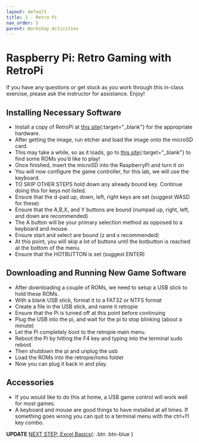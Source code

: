 ```yaml
---
layout: default
title: 3 - Retro Pi
nav_order: 5
parent: Workshop Activities
---
```

# Raspberry Pi: Retro Gaming with RetroPi
If you have any questions or get stuck as you work through this in-class exercise, please ask the instructor for assistance. Enjoy!

## Installing Necessary Software
- Install a copy of RetroPi at [this site](https://retropie.org.uk/download/){:target="_blank"} for the appropriate hardware.
- After getting the image, run etcher and load the image onto the microSD card.
- This may take a while, so as it loads, go to [this site](https://www.downloadroms.io/){:target="_blank"}  to find some ROMs you’d like to play! 
- Once finished, insert the microSD into the RaspberryPi and turn it on
- You will now configure the game controller, for this lab, we will use the keyboard.
- TO SKIP OTHER STEPS hold down any already bound key. Continue doing this for keys not listed.
- Ensure that the d-pad up, down, left, right keys are set (suggest WASD for these)
- Ensure that the A,B,X, and Y buttons are bound (numpad up, right, left, and down are recommended)
- The A button will be your primary selection method as opposed to a keyboard and mouse.
- Ensure start and select are bound (z and x recommended)
- At this point, you will skip a lot of buttons until the botbutton is reached at the bottom of the menu.
- Ensure that the HOTBUTTON is set (suggest ENTER)

## Downloading and Running New Game Software
- After downloading a couple of ROMs, we need to setup a USB stick to hold these ROMs.
- With a blank USB stick, format it to a FAT32 or NTFS format
- Create a file in the USB stick, and name it retropie
- Ensure that the Pi is turned off at this point before continuing
- Plug the USB into the pi, and wait for the pi to stop blinking (about a minute)
- Let the Pi completely boot to the retropie main menu. 
- Reboot the Pi by hitting the F4 key and typing into the terminal sudo reboot
- Then shutdown the pi and unplug the usb
- Load the ROMs into the retropie/roms folder
- Now you can plug it back in and play.

## Accessories
-  If you would like to do this at home, a USB game control will work well for most games.
-  A keyboard and mouse are good things to have installed at all times. If something goes wrong you can quit to a terminal menu with the ctrl+f1 key combo.


**UPDATE**
[NEXT STEP: Excel Basics](basics-data-cleaning.html){: .btn .btn-blue }
